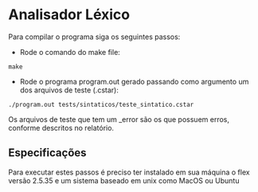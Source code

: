 # Analisador Léxico
Para compilar o programa siga os seguintes passos:
- Rode o comando do make file:

```make```

- Rode o programa program.out gerado passando como argumento um dos arquivos de teste (.cstar):

```./program.out tests/sintaticos/teste_sintatico.cstar```

Os arquivos de teste que tem um _error são os que possuem erros, conforme descritos no relatório.

## Especificações
Para executar estes passos é preciso ter instalado em sua máquina o flex versão 2.5.35 e um sistema baseado em unix
como MacOS ou Ubuntu